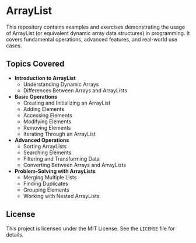 # ArrayList

This repository contains examples and exercises demonstrating the usage of ArrayList (or equivalent dynamic array data structures) in programming. It covers fundamental operations, advanced features, and real-world use cases.

## Topics Covered
- **Introduction to ArrayList**
  - Understanding Dynamic Arrays
  - Differences Between Arrays and ArrayLists
- **Basic Operations**
  - Creating and Initializing an ArrayList
  - Adding Elements
  - Accessing Elements
  - Modifying Elements
  - Removing Elements
  - Iterating Through an ArrayList
- **Advanced Operations**
  - Sorting ArrayLists
  - Searching Elements
  - Filtering and Transforming Data
  - Converting Between Arrays and ArrayLists
- **Problem-Solving with ArrayLists**
  - Merging Multiple Lists
  - Finding Duplicates
  - Grouping Elements
  - Working with Nested ArrayLists

## License
This project is licensed under the MIT License. See the `LICENSE` file for details.
